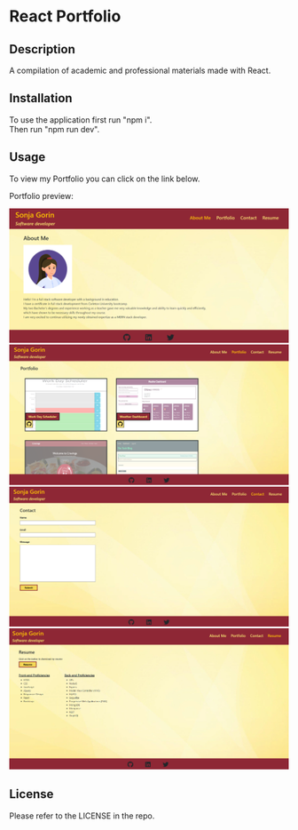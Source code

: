 # React Portfolio

## Description
A compilation of academic and professional materials made with React.  

## Installation
To use the application first run "npm i".  
Then run "npm run dev".

## Usage
To view my Portfolio you can click on the link below.


Portfolio preview:

![React-Portfolio-Screenshot](images/react-portfolio-screenshot-01.png)
![React-Portfolio-Screenshot](images/react-portfolio-screenshot-02.png)
![React-Portfolio-Screenshot](images/react-portfolio-screenshot-03.png)
![React-Portfolio-Screenshot](images/react-portfolio-screenshot-04.png)

## License
Please refer to the LICENSE in the repo.
